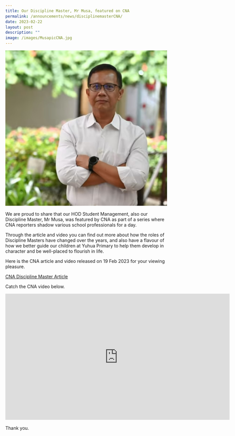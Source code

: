 ```yaml
---
title: Our Discipline Master, Mr Musa, featured on CNA
permalink: /announcements/news/disciplinemasterCNA/
date: 2023-02-22
layout: post
description: ""
image: /images/MusapicCNA.jpg
---
```



![](/images/MusapicCNA.jpg)

We are proud to share that our HOD Student Management, also our Discipline Master, Mr Musa, was featured by CNA as part of a series where CNA reporters shadow various school professionals for a day. 

Through the article and video you can find out more about how the roles of Discipline Masters have changed over the years, and also have a flavour of how we better guide our children at Yuhua Primary to help them develop in character and be well-placed to flourish in life. 

Here is the CNA article and video released on 19 Feb 2023 for your viewing pleasure.

[CNA Discipline Master Article](https://www.channelnewsasia.com/singapore/discipline-master-primary-school-teachers-moe-yuhua-3280481)

Catch the CNA video below.

<iframe width="699" height="393" src="https://www.youtube.com/embed/BhiFX84mVZc" title="YouTube video player" frameborder="0" allow="accelerometer; autoplay; clipboard-write; encrypted-media; gyroscope; picture-in-picture; web-share" allowfullscreen></iframe>

Thank you.